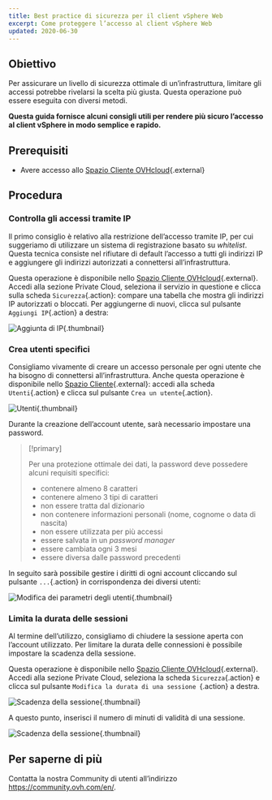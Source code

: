 ```yaml
---
title: Best practice di sicurezza per il client vSphere Web
excerpt: Come proteggere l’accesso al client vSphere Web
updated: 2020-06-30
---
```


## Obiettivo

Per assicurare un livello di sicurezza ottimale di un’infrastruttura, limitare gli accessi potrebbe rivelarsi la scelta più giusta. Questa operazione può essere eseguita con diversi metodi. 

**Questa guida fornisce alcuni consigli utili per rendere più sicuro l’accesso al client vSphere in modo semplice e rapido.**

## Prerequisiti

- Avere accesso allo [Spazio Cliente OVHcloud](https://www.ovh.com/auth/?action=gotomanager&from=https://www.ovh.it/&ovhSubsidiary=it){.external}

## Procedura

### Controlla gli accessi tramite IP

Il primo consiglio è relativo alla restrizione dell’accesso tramite IP, per cui suggeriamo di utilizzare un sistema di registrazione basato su <i>whitelist</i>. Questa tecnica consiste nel rifiutare di default l’accesso a tutti gli indirizzi IP e aggiungere gli indirizzi autorizzati a connettersi all’infrastruttura.

Questa operazione è disponibile nello [Spazio Cliente OVHcloud](https://www.ovh.com/auth/?action=gotomanager&from=https://www.ovh.it/&ovhSubsidiary=it){.external}. Accedi alla sezione Private Cloud, seleziona il servizio in questione e clicca sulla scheda `Sicurezza`{.action}: compare una tabella che mostra gli indirizzi IP autorizzati o bloccati. Per aggiungerne di nuovi, clicca sul pulsante `Aggiungi IP`{.action} a destra:

![Aggiunta di IP](images_adding_ip.png){.thumbnail}

### Crea utenti specifici

Consigliamo vivamente di creare un accesso personale per ogni utente che ha bisogno di connettersi all’infrastruttura. Anche questa operazione è disponibile nello [Spazio Cliente](https://www.ovh.com/auth/?action=gotomanager&from=https://www.ovh.it/&ovhSubsidiary=it){.external}: accedi alla scheda `Utenti`{.action} e clicca sul pulsante `Crea un utente`{.action}.

![Utenti](images_users.png){.thumbnail}

Durante la creazione dell’account utente, sarà necessario impostare una password.

> [!primary]
>
> Per una protezione ottimale dei dati, la password deve possedere alcuni requisiti specifici:
>
> - contenere almeno 8 caratteri
> - contenere almeno 3 tipi di caratteri
> - non essere tratta dal dizionario
> - non contenere informazioni personali (nome, cognome o data di nascita)
> - non essere utilizzata per più accessi
> - essere salvata in un <i>password manager</i>
> - essere cambiata ogni 3 mesi
> - essere diversa dalle password precedenti
>

In seguito sarà possibile gestire i diritti di ogni account cliccando sul pulsante `...`{.action} in corrispondenza dei diversi utenti:

![Modifica dei parametri degli utenti](images_users_edit.png){.thumbnail}

### Limita la durata delle sessioni

Al termine dell’utilizzo, consigliamo di chiudere la sessione aperta con l’account utilizzato.   Per limitare la durata delle connessioni è possibile impostare la scadenza della sessione.

Questa operazione è disponibile nello [Spazio Cliente OVHcloud](https://www.ovh.com/auth/?action=gotomanager&from=https://www.ovh.it/&ovhSubsidiary=it){.external}. Accedi alla sezione Private Cloud, seleziona la scheda `Sicurezza`{.action} e clicca sul pulsante `Modifica la durata di una sessione `{.action} a destra.

![Scadenza della sessione](images_security-expiration.png){.thumbnail}

A questo punto, inserisci il numero di minuti di validità di una sessione.

![Scadenza della sessione](images_expiration.png){.thumbnail}

## Per saperne di più

Contatta la nostra Community di utenti all’indirizzo <https://community.ovh.com/en/>.
